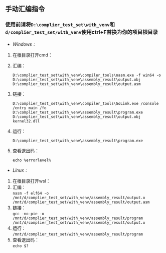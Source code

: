 ## 手动汇编指令

### 使用前请将```D:\complier_test_set\with_venv```和```d/complier_test_set/with_venv```使用ctrl+F替换为你的项目根目录

* *Windows：*

1. 在根目录打开cmd：

2. 汇编：

     ```D:\complier_test_set\with_venv\compiler_tools\nasm.exe -f win64 -o D:\complier_test_set\with_venv\assembly_result\output.obj D:\complier_test_set\with_venv\assembly_result\output.asm```

3. 链接：

    ```D:\complier_test_set\with_venv\compiler_tools\GoLink.exe /console /entry main /fo D:\complier_test_set\with_venv\assembly_result\program.exe D:\complier_test_set\with_venv\assembly_result\output.obj kernel32.dll```

4. 运行：

    ```D:\complier_test_set\with_venv\assembly_result\program.exe```

5. 查看退出码：

    ```echo %errorlevel%```


* *Linux：*

1. 在根目录打开wsl：   
2. 汇编：   
    ```nasm -f elf64 -o /mnt/d/complier_test_set/with_venv/assembly_result/output.o /mnt/d/complier_test_set/with_venv/assembly_result/output.asm```   
3. 链接：   
    ```gcc -no-pie -o /mnt/d/complier_test_set/with_venv/assembly_result/program /mnt/d/complier_test_set/with_venv/assembly_result/output.o```   
4. 运行：   
    ```/mnt/d/complier_test_set/with_venv/assembly_result/program```   
5. 查看退出码：   
    ```echo $?```